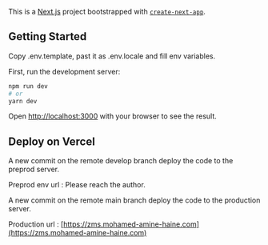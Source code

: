 This is a [Next.js](https://nextjs.org/) project bootstrapped with [`create-next-app`](https://github.com/vercel/next.js/tree/canary/packages/create-next-app).

## Getting Started

Copy .env.template, past it as .env.locale and fill env variables.

First, run the development server:

```bash
npm run dev
# or
yarn dev
```

Open [http://localhost:3000](http://localhost:3000) with your browser to see the result.

## Deploy on Vercel

A new commit on the remote develop branch deploy the code to the preprod server.

Preprod env url : Please reach the author.

A new commit on the remote main branch deploy the code to the production server.

Production url : [https://zms.mohamed-amine-haine.com](https://zms.mohamed-amine-haine.com)
